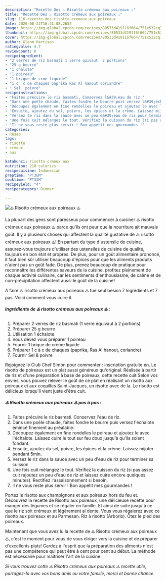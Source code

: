 ```yaml
---
description: "Recette Des ♨️ Risotto crémeux aux poireaux ♨️"
title: "Recette Des ♨️ Risotto crémeux aux poireaux ♨️"
slug: 116-recette-des-risotto-cremeux-aux-poireaux
date: 2020-08-22T16:41:08.265Z
image: https://img-global.cpcdn.com/recipes/80533d419116f664/751x532cq70/♨️-risotto-cremeux-aux-poireaux-♨️-photo-principale-de-la-recette.jpg
thumbnail: https://img-global.cpcdn.com/recipes/80533d419116f664/751x532cq70/♨️-risotto-cremeux-aux-poireaux-♨️-photo-principale-de-la-recette.jpg
cover: https://img-global.cpcdn.com/recipes/80533d419116f664/751x532cq70/♨️-risotto-cremeux-aux-poireaux-♨️-photo-principale-de-la-recette.jpg
author: Glenn Harrison
ratingvalue: 4.7
reviewcount: 6
recipeingredient:
- "2 verres de riz basmati 1 verre quivaut  2 portions"
- "25 g beurre"
- "1 chalote"
- "1 poireau"
- "1 brique de crme liquide"
- "1 c  c de chaques paprika Ras Al hanout coriandre"
- " Sel  poivre"
recipeinstructions:
- "Faites précuire le riz basmati. Conservez l&#39;eau de riz."
- "Dans une poêle chaude, faites fondre le beurre puis versez l&#39;échalote émincé finement au préalable."
- "Découpez également en fine rondelles le poireau et ajoutez le avec l&#39;échalote. Laissez cuire le tout sur feu doux jusqu&#39;à qu&#39;ils soient fondant."
- "Ensuite, ajoutez du sel, poivre, les épices et la crème. Laissez mijoter pendant 5min."
- "Versez le riz dans la sauce avec un peu d&#39;eau de riz pour terminer sa cuisson"
- "Une fois cuit mélangez le tout. Vérifiez la cuisson du riz (si pas assez cuit rajoutez un peu d&#39;eau de riz et laissez cuire encore quelques minutes). Rectifiez l&#39;assaisonnement si besoin."
- "Il ne vous reste plus servir ! Bon appétit mes gourmandes !"
categories:
- Resep
tags:
- risotto
- crmeux
- aux

katakunci: risotto crmeux aux 
nutrition: 210 calories
recipecuisine: Indonesian
preptime: "PT36M"
cooktime: "PT33M"
recipeyield: "4"
recipecategory: Dinner

---
```



![♨️ Risotto crémeux aux poireaux ♨️](https://img-global.cpcdn.com/recipes/80533d419116f664/751x532cq70/♨️-risotto-cremeux-aux-poireaux-♨️-photo-principale-de-la-recette.jpg)

La plupart des gens sont paresseux pour commencer à cuisiner ♨️ risotto crémeux aux poireaux ♨️ parce qu'ils ont peur que la nourriture ait mauvais goût. Il y a plusieurs choses qui affectent la qualité gustative de ♨️ risotto crémeux aux poireaux ♨️! En partant du type d'ustensile de cuisine, assurez-vous toujours d'utiliser des ustensiles de cuisine de qualité, toujours en bon état et propres. De plus, pour un goût alimentaire prononcé, il faut bien sûr utiliser beaucoup d'épices pour que les aliments produits n'aient pas un goût fade. De plus, prenez beaucoup de pratique pour reconnaître les différentes saveurs de la cuisine, profitez pleinement de chaque activité culinaire, car les sentiments d'enthousiasme, de calme et de non-précipitation affectent aussi le goût de la cuisine!

<!--inarticleads1-->

À faire ♨️ risotto crémeux aux poireaux ♨️ tue seul besion 7 Ingrédients et 7 pas. Voici comment vous cuire il.

##### Ingrédients de ♨️ risotto crémeux aux poireaux ♨️ :

1. Préparer 2 verres de riz basmati (1 verre équivaut à 2 portions)
1. Préparer 25 g beurre
1. Utilisation 1 échalote
1. Vous devez vous préparer 1 poireau
1. Fournir 1 brique de crème liquide
1. Préparer 1 c à c de chaques (paprika, Ras Al hanout, coriandre)
1. Fournir  Sel &amp; poivre


Rejoignez le Club Chef Simon pour commenter : inscription gratuite en. Le risotto de poireaux est un plat aussi généreux qu&#39;original. Réalisée à partir de riz et d&#39;une préparation à base de poireaux, cette recette cuit Selon vos envies, vous pouvez relever le goût de ce plat en réalisant un risotto aux poireaux et aux coquilles Saint-Jacques, un risotto avec de la. Le risotto est délicieux lorsqu&#39;il vient juste d&#39;être cuit. 

<!--inarticleads2-->

##### ♨️ Risotto crémeux aux poireaux ♨️ pas à pas :

1. Faites précuire le riz basmati. Conservez l&#39;eau de riz.
1. Dans une poêle chaude, faites fondre le beurre puis versez l&#39;échalote émincé finement au préalable.
1. Découpez également en fine rondelles le poireau et ajoutez le avec l&#39;échalote. Laissez cuire le tout sur feu doux jusqu&#39;à qu&#39;ils soient fondant.
1. Ensuite, ajoutez du sel, poivre, les épices et la crème. Laissez mijoter pendant 5min.
1. Versez le riz dans la sauce avec un peu d&#39;eau de riz pour terminer sa cuisson
1. Une fois cuit mélangez le tout. Vérifiez la cuisson du riz (si pas assez cuit rajoutez un peu d&#39;eau de riz et laissez cuire encore quelques minutes). Rectifiez l&#39;assaisonnement si besoin.
1. Il ne vous reste plus servir ! Bon appétit mes gourmandes !


Portez le risotto aux champignons et aux poireaux hors du feu et. Découvrez la recette de Risotto aux poireaux, une délicieuse recette pour manger des légumes et se régaler en famille. Et ainsi de suite jusqu&#39;à ce que le riz soit crémeux et légèrement al dente. Vous vous régalerez avec ce risotto aux poireaux et au Parmesan. Riz à risotto (Arborio). Ôtez le pied des poireaux. 

<!--inarticleads1-->

<p>
Maintenant que vous avez lu la recette de ♨️ Risotto crémeux aux poireaux ♨️, c'est le moment pour vous de vous diriger vers la cuisine et de préparer d'excellents plats! Gardez à l'esprit que la préparation des aliments n'est pas une compétence qui peut être à cent pour cent au début. La méthode est nécessaire pour maîtriser l'art de la cuisine.
</p>

<p>
<i>Si vous trouvez cette ♨️ Risotto crémeux aux poireaux ♨️ recette utile, partagez-la avec vos bons amis ou votre famille, merci et bonne chance.</i>
</p>
